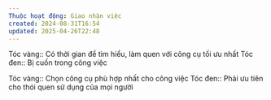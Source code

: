 ```yaml
---
Thuộc hoạt động: Giao nhận việc
created: 2024-08-31T16:54
updated: 2025-04-26T22:48
---
```


Tóc vàng:: Có thời gian để tìm hiểu, làm quen với công cụ tối ưu nhất
Tóc đen:: Bị cuốn trong công việc

Tóc vàng:: Chọn công cụ phù hợp nhất cho công việc
Tóc đen:: Phải ưu tiên cho thói quen sử dụng của mọi người
